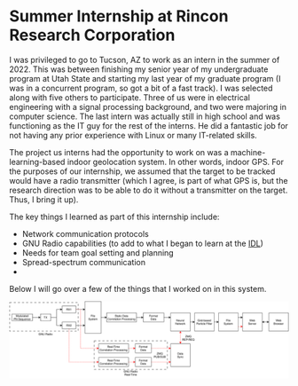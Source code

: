 # Summer Internship at Rincon Research Corporation
I was privileged to go to Tucson, AZ to work as an intern in the summer of 2022. This was between
finishing my senior year of my undergraduate program at Utah State and starting my last year of my
graduate program (I was in a concurrent program, so got a bit of a fast track). I was selected along
with five others to participate. Three of us were in electrical engineering with a signal processing
background, and two were majoring in computer science. The last intern was actually still in high
school and was functioning as the IT guy for the rest of the interns. He did a fantastic job for not
having any prior experience with Linux or many IT-related skills.

The project us interns had the opportunity to work on was a machine-learning-based indoor geolocation
system. In other words, indoor GPS. For the purposes of our internship, we assumed that the target
to be tracked would have a radio transmitter (which I agree, is part of what GPS is, but the 
research direction was to be able to do it without a transmitter on the target. Thus, I bring it up).

The key things I learned as part of this internship include:
- Network communication protocols
- GNU Radio capabilities (to add to what I began to learn at the [IDL](./idl.md))
- Needs for team goal setting and planning
- Spread-spectrum communication
- 

Below I will go over a few of the things that I worked on in this system.

![system_diagram](../images/rincon/overview_restruct.svg)

## 